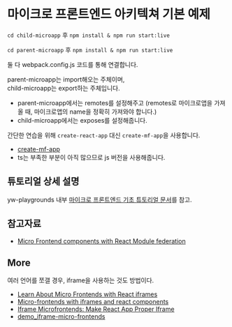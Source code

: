 # 마이크로 프론트엔드 아키텍쳐 기본 예제

`cd child-microapp` 후 `npm install & npm run start:live`

`cd parent-microapp` 후 `npm install & npm run start:live`

둘 다 webpack.config.js 코드를 통해 연결합니다.

parent-microapp는 import해오는 주체이며,<br>
child-microapp는 export하는 주체입니다.

- parent-microapp에서는 remotes를 설정해주고 (remotes로 마이크로앱을 가져올 때, 마이크로앱의 name을 정확히 가져와야 합니다.)
- child-microapp에서는 exposes를 설정해줍니다.

간단한 연습을 위해 `create-react-app` 대신 `create-mf-app`을 사용합니다.

- [create-mf-app](https://github.com/jherr/create-mf-app)
- ts는 부족한 부분이 아직 많으므로 js 버전을 사용해줍니다.

## 튜토리얼 상세 설명

yw-playgrounds 내부 [마이크로 프론트엔드 기초 튜토리얼 문서](https://github.com/wooleejaan/yw-playgrounds/blob/main/__architecture/_micro-frontend/basic-tutorial/_.md)를 참고.

## 참고자료

- [Micro Frontend components with React Module federation](https://medium.com/@ian.rolfe/micro-frontend-components-with-react-module-federation-cc2b701058a6)

## More

여러 언어를 쪼갤 경우, iframe을 사용하는 것도 방법이다.

- [Learn About Micro Frontends with React iframes](https://blog.stackademic.com/learn-about-micro-frontends-with-react-iframes-8599fd92a1a3)
- [Micro-frontends with iframes and react components](https://github.com/maxbax/micro-frontend-iframe)
- [Iframe Microfrontends: Make React App Proper Iframe](https://dev.to/bwca/iframe-microfrontends-make-react-app-proper-iframe-12g9)
- [demo_iframe-micro-frontends](https://github.com/Bwca/demo_iframe-micro-frontends)

